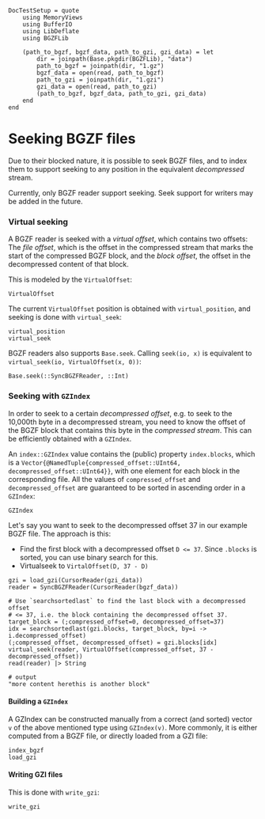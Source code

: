 ```@meta
DocTestSetup = quote
    using MemoryViews
    using BufferIO
    using LibDeflate
    using BGZFLib

    (path_to_bgzf, bgzf_data, path_to_gzi, gzi_data) = let
        dir = joinpath(Base.pkgdir(BGZFLib), "data")
        path_to_bgzf = joinpath(dir, "1.gz")
        bgzf_data = open(read, path_to_bgzf)
        path_to_gzi = joinpath(dir, "1.gzi")
        gzi_data = open(read, path_to_gzi)
        (path_to_bgzf, bgzf_data, path_to_gzi, gzi_data)
    end
end
```

# Seeking BGZF files
Due to their blocked nature, it is possible to seek BGZF files, and to index them to support seeking to any position in the equivalent _decompressed_ stream.

Currently, only BGZF reader support seeking. Seek support for writers may be added in the future.

### Virtual seeking
A BGZF reader is seeked with a _virtual offset_, which contains two offsets: The _file offset_, which is the offset in the compressed stream that marks the start of the compressed BGZF block, and the _block offset_, the offset in the decompressed content of that block.

This is modeled by the `VirtualOffset`:

```@docs; canonical = false
VirtualOffset
```

The current `VirtualOffset` position is obtained with `virtual_position`, and seeking is done with `virtual_seek`:

```@docs; canonical = false
virtual_position
virtual_seek
```

BGZF readers also supports `Base.seek`. Calling `seek(io, x)` is equivalent to `virtual_seek(io, VirtualOffset(x, 0))`:

```@docs; canonical = false
Base.seek(::SyncBGZFReader, ::Int)
```

### Seeking with `GZIndex`
In order to seek to a certain *decompressed offset*, e.g. to seek to the 10,000th byte in a decompressed stream, you need to know the offset of the BGZF block that contains this byte in the *compressed stream*.
This can be efficiently obtained with a `GZIndex`.

An `index::GZIndex` value contains the (public) property `index.blocks`, which is a `Vector{@NamedTuple{compressed_offset::UInt64, decompressed_offset::UInt64}}`, with one element for each block in the corresponding file. All the values of `compressed_offset` and `decompressed_offset` are guaranteed to be sorted in ascending order in a `GZIndex`:

```@docs; canonical = false
GZIndex
```

Let's say you want to seek to the decompressed offset 37 in our example BGZF file.
The approach is this:

* Find the first block with a decompressed offset `D <= 37`. Since `.blocks` is sorted, you can use binary search for this.
* Virtualseek to `VirtalOffset(D, 37 - D)`

```jldoctest
gzi = load_gzi(CursorReader(gzi_data))
reader = SyncBGZFReader(CursorReader(bgzf_data))

# Use `searchsortedlast` to find the last block with a decompressed offset
# <= 37, i.e. the block containing the decompressed offset 37.
target_block = (;compressed_offset=0, decompressed_offset=37)
idx = searchsortedlast(gzi.blocks, target_block, by=i -> i.decompressed_offset)
(;compressed_offset, decompressed_offset) = gzi.blocks[idx]
virtual_seek(reader, VirtualOffset(compressed_offset, 37 - decompressed_offset))
read(reader) |> String

# output
"more content herethis is another block"
```

#### Building a `GZIndex`
A GZIndex can be constructed manually from a correct (and sorted) vector `v` of the above mentioned type using `GZIndex(v)`. More commonly, it is either computed from a BGZF file, or directly loaded from a GZI file:

```@docs; canonical = false
index_bgzf
load_gzi
```

#### Writing GZI files
This is done with `write_gzi`:

```@docs; canonical = false
write_gzi
```
